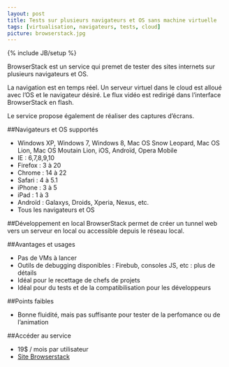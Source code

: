 ```yaml
---
layout: post
title: Tests sur plusieurs navigateurs et OS sans machine virtuelle
tags: [virtualisation, navigateurs, tests, cloud]
picture: browserstack.jpg
---
```

{% include JB/setup %}

BrowserStack est un service qui premet de tester des sites internets sur plusieurs navigateurs et OS.

La navigation est en temps réel. Un serveur virtuel dans le cloud est alloué  avec l’OS et le navigateur désiré. Le flux vidéo est redirigé dans l’interface BrowserStack en flash.

Le service propose également de réaliser des captures d’écrans.

##Navigateurs et OS supportés
- Windows XP, Windows 7, Windows 8, Mac OS Snow Leopard, Mac OS Lion, Mac OS Moutain Lion, iOS, Androïd, Opera Mobile
- IE : 6,7,8,9,10
- Firefox : 3 à 20
- Chrome : 14 à 22
- Safari : 4 à 5.1
- iPhone : 3 à 5
- iPad : 1 à 3
- Androïd : Galaxys, Droids, Xperia, Nexus, etc.
- Tous les navigateurs et OS

##Développement en local
BrowserStack permet de créer un tunnel web vers un serveur en local ou accessible depuis le réseau local.

##Avantages et usages
- Pas de VMs à lancer
- Outils de debugging disponibles : Firebub, consoles JS, etc : plus de détails
- Idéal pour le recettage de chefs de projets
- Idéal pour du tests et de la compatibilisation pour les développeurs

##Points faibles
- Bonne fluidité, mais pas suffisante pour tester de la perfomance ou de l’animation

##Accéder au service
- 19$ / mois par utilisateur
- [Site Browserstack](http://www.browserstack.com)
